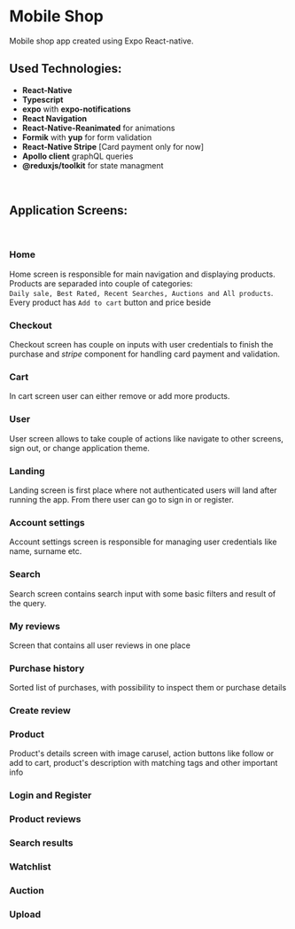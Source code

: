 # Mobile Shop

Mobile shop app created using Expo React-native.

## Used Technologies:

- **React-Native**
- **Typescript**
- **expo** with **expo-notifications**
- **React Navigation**
- **React-Native-Reanimated** for animations
- **Formik** with **yup** for form validation
- **React-Native Stripe** [Card payment only for now]
- **Apollo client** graphQL queries
- **@reduxjs/toolkit** for state managment

<br/>

## **Application Screens**:

<br/>

### **Home**

Home screen is responsible for main navigation and displaying products.
Products are separaded into couple of categories: <br/> `Daily sale, Best Rated, Recent Searches, Auctions and All products`. Every product has `Add to cart` button and price beside

### **Checkout**

Checkout screen has couple on inputs with user credentials to finish the purchase and _stripe_ component for handling card payment and validation.

### **Cart**

In cart screen user can either remove or add more products.

### **User**

User screen allows to take couple of actions like navigate to other screens, sign out, or change application theme.

### **Landing**

Landing screen is first place where not authenticated users will land after running the app. From there user can go to sign in or register.

### **Account settings**

Account settings screen is responsible for managing user credentials like name, surname etc.

### **Search**

Search screen contains search input with some basic filters and result of the query.

### **My reviews**

Screen that contains all user reviews in one place

### **Purchase history**

Sorted list of purchases, with possibility to inspect them or purchase details

### **Create review**

### **Product**

Product's details screen with image carusel, action buttons like follow or add to cart, product's description with matching tags and other important info

### **Login and Register**

### **Product reviews**

### **Search results**

### **Watchlist**

### **Auction**

### **Upload**
